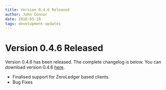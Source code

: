 ```yaml
---
title: Version 0.4.6 Released
author: John Connor
date: 2016-05-10
tags: development-updates
---
```

# Version 0.4.6 Released
Version 0.4.6 has been released. The complete changelog is below. You can
download version 0.4.6 [here](https://vcash.info/downloads).

- Finalised support for ZeroLedger based clients.
- Bug Fixes

